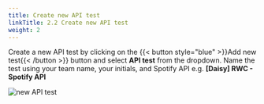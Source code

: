 ```yaml
---
title: Create new API test
linkTitle: 2.2 Create new API test
weight: 2
---
```


Create a new API test by clicking on the {{< button style="blue" >}}Add new test{{< /button >}} button and select **API test** from the dropdown. Name the test using your team name, your initials, and Spotify API e.g. **[Daisy] RWC - Spotify API**

![new API test](../../_img/create-api.png)
